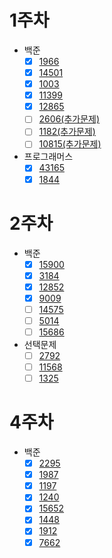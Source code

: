 # 1주차
* 백준
    * [x] [1966](https://www.acmicpc.net/problem/1966)
    * [x] [14501](https://www.acmicpc.net/problem/14501)
    * [x] [1003](https://www.acmicpc.net/problem/1003)
    * [x] [11399](https://www.acmicpc.net/problem/11399)
    * [x] [12865](https://www.acmicpc.net/problem/12865)
    * [ ] [2606(추가문제)](https://www.acmicpc.net/problem/2606)
    * [ ] [1182(추가문제)](https://www.acmicpc.net/problem/1182)
    * [ ] [10815(추가문제)](https://www.acmicpc.net/problem/10815)
* 프로그래머스
    * [x] [43165](https://programmers.co.kr/learn/courses/30/lessons/43165)
    * [x] [1844](https://programmers.co.kr/learn/courses/30/lessons/1844)
# 2주차
* 백준
   * [x] [15900](https://www.acmicpc.net/problem/15900)
   * [x] [3184](https://www.acmicpc.net/problem/3184)
   * [x] [12852](https://www.acmicpc.net/problem/12852)
   * [x] [9009](https://www.acmicpc.net/problem/9009)
   * [ ] [14575](https://www.acmicpc.net/problem/14575)
   * [ ] [5014](https://www.acmicpc.net/problem/5014)
   * [ ] [15686](https://www.acmicpc.net/problem/15686)
* 선택문제
   * [ ] [2792](https://www.acmicpc.net/problem/2792)
   * [ ] [11568](https://www.acmicpc.net/problem/11568)
   * [ ] [1325](https://www.acmicpc.net/problem/1325)
# 4주차
* 백준
   * [x] [2295](https://www.acmicpc.net/problem/2295)
   * [x] [1987](https://www.acmicpc.net/problem/1987)
   * [x] [1197](https://www.acmicpc.net/problem/1197)
   * [x] [1240](https://www.acmicpc.net/problem/1240)
   * [x] [15652](https://www.acmicpc.net/problem/15652)
   * [x] [1448](https://www.acmicpc.net/problem/1448)
   * [x] [1912](https://www.acmicpc.net/problem/1912)
   * [x] [7662](https://www.acmicpc.net/problem/7662)

